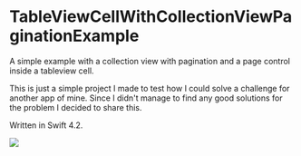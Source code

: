 # TableViewCellWithCollectionViewPaginationExample
A simple example with a collection view with pagination and a page control inside a tableview cell.

This is just a simple project I made to test how I could solve a challenge for another app of mine. Since I didn't manage to find any good solutions for the problem I decided to share this. 

Written in Swift 4.2. 

![](https://thumbs.gfycat.com/GiantDefiniteAnkolewatusi-size_restricted.gif)
